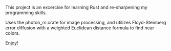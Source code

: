 This project is an excercise for learning Rust and re-sharpening my programming skills.

Uses the photon_rs crate for image processing, and utilizes Floyd-Steinberg error diffusion with a weighted Euclidean distance formula to find near colors.

Enjoy!